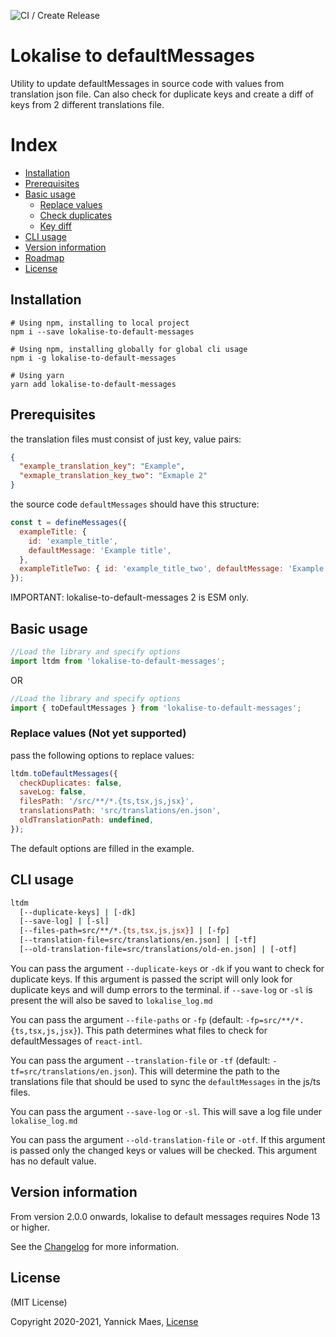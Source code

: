 ![CI / Create Release](https://github.com/yannickm95/lokalise-to-default-messages/workflows/CI%20/%20Create%20Release/badge.svg)

# Lokalise to defaultMessages

Utility to update defaultMessages in source code with values from translation json file. Can also check for duplicate keys and create a diff of keys from 2 different translations file.

# Index

- [Installation](#installation)
- [Prerequisites](#prerequisites)
- [Basic usage](#basic-usage)
  - [Replace values](#replace-values)
  - [Check duplicates](#check-duplicates)
  - [Key diff](#key-diff)
- [CLI usage](#cli-usage)
- [Version information](#version-information)
- [Roadmap](#roadmap)
- [License](#license)

## Installation

```shell
# Using npm, installing to local project
npm i --save lokalise-to-default-messages

# Using npm, installing globally for global cli usage
npm i -g lokalise-to-default-messages

# Using yarn
yarn add lokalise-to-default-messages
```

## Prerequisites

the translation files must consist of just key, value pairs:

```json
{
  "example_translation_key": "Example",
  "exmaple_translation_key_two": "Exmaple 2"
}
```

the source code `defaultMessages` should have this structure:

```js
const t = defineMessages({
  exampleTitle: {
    id: 'example_title',
    defaultMessage: 'Example title',
  },
  exampleTitleTwo: { id: 'example_title_two', defaultMessage: 'Example 2' },
});
```

IMPORTANT: lokalise-to-default-messages 2 is ESM only.

## Basic usage

```js
//Load the library and specify options
import ltdm from 'lokalise-to-default-messages';
```

OR

```js
//Load the library and specify options
import { toDefaultMessages } from 'lokalise-to-default-messages';
```

### Replace values (Not yet supported)

pass the following options to replace values:

```js
ltdm.toDefaultMessages({
  checkDuplicates: false,
  saveLog: false,
  filesPath: '/src/**/*.{ts,tsx,js,jsx}',
  translationsPath: 'src/translations/en.json',
  oldTranslationPath: undefined,
});
```

The default options are filled in the example.

## CLI usage

```sh
ltdm
  [--duplicate-keys] | [-dk]
  [--save-log] | [-sl]
  [--files-path=src/**/*.{ts,tsx,js,jsx}] | [-fp]
  [--translation-file=src/translations/en.json] | [-tf]
  [--old-translation-file=src/translations/old-en.json] | [-otf]
```

You can pass the argument `--duplicate-keys` or `-dk` if you want to check for duplicate keys.
If this argument is passed the script will only look for duplicate keys and will dump errors to the terminal. if `--save-log` or `-sl` is present the will also be saved to `lokalise_log.md`

You can pass the argument `--file-paths` or `-fp` (default: `-fp=src/**/*.{ts,tsx,js,jsx}`).
This path determines what files to check for defaultMessages of `react-intl`.

You can pass the argument `--translation-file` or `-tf` (default: `-tf=src/translations/en.json`).
This will determine the path to the translations file that should be used to sync
the `defaultMessages` in the js/ts files.

You can pass the argument `--save-log` or `-sl`.
This will save a log file under `lokalise_log.md`

You can pass the argument `--old-translation-file` or `-otf`.
If this argument is passed only the changed keys or values will be checked.
This argument has no default value.

## Version information

From version 2.0.0 onwards, lokalise to default messages requires Node 13 or higher.

See the [Changelog](CHANGELOG.md) for more information.

## License

(MIT License)

Copyright 2020-2021, Yannick Maes, [License](LICENSE)
